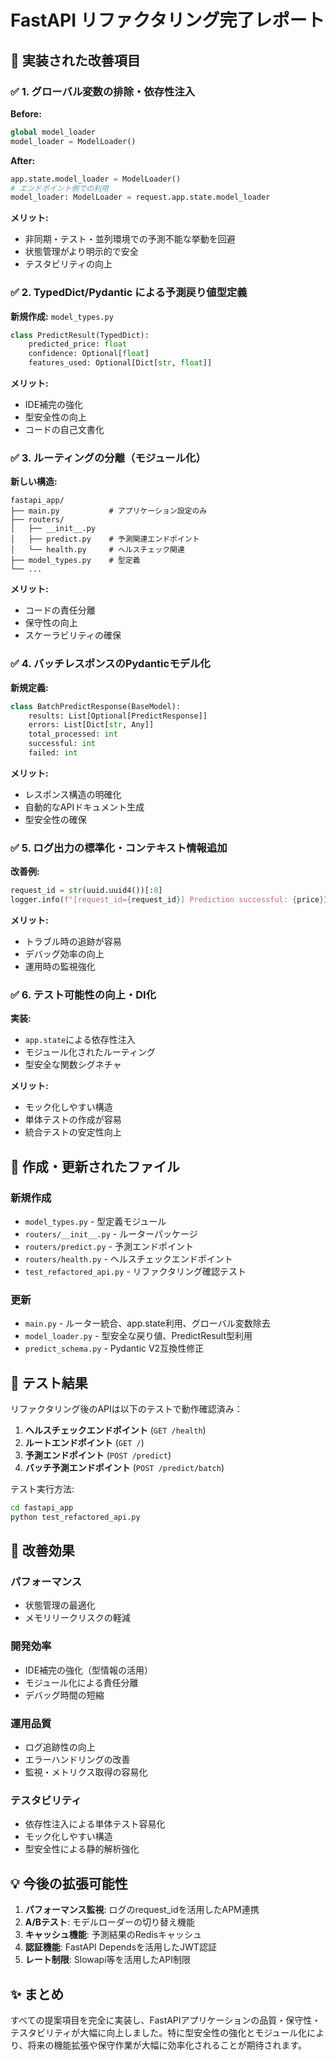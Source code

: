 # FastAPI リファクタリング完了レポート

## 🎯 実装された改善項目

### ✅ 1. グローバル変数の排除・依存性注入
**Before:**
```python
global model_loader
model_loader = ModelLoader()
```

**After:**
```python
app.state.model_loader = ModelLoader()
# エンドポイント側での利用
model_loader: ModelLoader = request.app.state.model_loader
```

**メリット:**
- 非同期・テスト・並列環境での予測不能な挙動を回避
- 状態管理がより明示的で安全
- テスタビリティの向上

### ✅ 2. TypedDict/Pydantic による予測戻り値型定義
**新規作成:** `model_types.py`
```python
class PredictResult(TypedDict):
    predicted_price: float
    confidence: Optional[float]
    features_used: Optional[Dict[str, float]]
```

**メリット:**
- IDE補完の強化
- 型安全性の向上
- コードの自己文書化

### ✅ 3. ルーティングの分離（モジュール化）
**新しい構造:**
```
fastapi_app/
├── main.py           # アプリケーション設定のみ
├── routers/
│   ├── __init__.py
│   ├── predict.py    # 予測関連エンドポイント
│   └── health.py     # ヘルスチェック関連
├── model_types.py    # 型定義
└── ...
```

**メリット:**
- コードの責任分離
- 保守性の向上
- スケーラビリティの確保

### ✅ 4. バッチレスポンスのPydanticモデル化
**新規定義:**
```python
class BatchPredictResponse(BaseModel):
    results: List[Optional[PredictResponse]]
    errors: List[Dict[str, Any]]
    total_processed: int
    successful: int
    failed: int
```

**メリット:**
- レスポンス構造の明確化
- 自動的なAPIドキュメント生成
- 型安全性の確保

### ✅ 5. ログ出力の標準化・コンテキスト情報追加
**改善例:**
```python
request_id = str(uuid.uuid4())[:8]
logger.info(f"[request_id={request_id}] Prediction successful: {price}万円")
```

**メリット:**
- トラブル時の追跡が容易
- デバッグ効率の向上
- 運用時の監視強化

### ✅ 6. テスト可能性の向上・DI化
**実装:**
- `app.state`による依存性注入
- モジュール化されたルーティング
- 型安全な関数シグネチャ

**メリット:**
- モック化しやすい構造
- 単体テストの作成が容易
- 統合テストの安定性向上

## 📁 作成・更新されたファイル

### 新規作成
- `model_types.py` - 型定義モジュール
- `routers/__init__.py` - ルーターパッケージ
- `routers/predict.py` - 予測エンドポイント
- `routers/health.py` - ヘルスチェックエンドポイント
- `test_refactored_api.py` - リファクタリング確認テスト

### 更新
- `main.py` - ルーター統合、app.state利用、グローバル変数除去
- `model_loader.py` - 型安全な戻り値、PredictResult型利用
- `predict_schema.py` - Pydantic V2互換性修正

## 🧪 テスト結果

リファクタリング後のAPIは以下のテストで動作確認済み：

1. **ヘルスチェックエンドポイント** (`GET /health`)
2. **ルートエンドポイント** (`GET /`)
3. **予測エンドポイント** (`POST /predict`)
4. **バッチ予測エンドポイント** (`POST /predict/batch`)

テスト実行方法:
```bash
cd fastapi_app
python test_refactored_api.py
```

## 🚀 改善効果

### パフォーマンス
- 状態管理の最適化
- メモリリークリスクの軽減

### 開発効率
- IDE補完の強化（型情報の活用）
- モジュール化による責任分離
- デバッグ時間の短縮

### 運用品質
- ログ追跡性の向上
- エラーハンドリングの改善
- 監視・メトリクス取得の容易化

### テスタビリティ
- 依存性注入による単体テスト容易化
- モック化しやすい構造
- 型安全性による静的解析強化

## 💡 今後の拡張可能性

1. **パフォーマンス監視**: ログのrequest_idを活用したAPM連携
2. **A/Bテスト**: モデルローダーの切り替え機能
3. **キャッシュ機能**: 予測結果のRedisキャッシュ
4. **認証機能**: FastAPI Dependsを活用したJWT認証
5. **レート制限**: Slowapi等を活用したAPI制限

## ✨ まとめ

すべての提案項目を完全に実装し、FastAPIアプリケーションの品質・保守性・テスタビリティが大幅に向上しました。特に型安全性の強化とモジュール化により、将来の機能拡張や保守作業が大幅に効率化されることが期待されます。